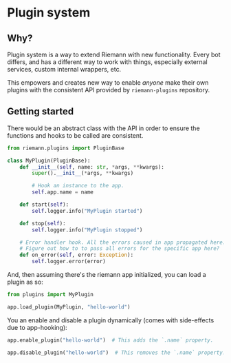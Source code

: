 # Plugin system

## Why?

Plugin system is a way to extend Riemann with new functionality. Every bot differs, and has a different way
to work with things, especially external services, custom internal wrappers, etc.

This empowers and creates new way to enable _anyone_ make their own plugins with the consistent API provided
by `riemann-plugins` repository.

## Getting started

There would be an abstract class with the API in order to ensure the functions and hooks to be called are
consistent.

```py
from riemann.plugins import PluginBase

class MyPlugin(PluginBase):
    def __init__(self, name: str, *args, **kwargs):
        super().__init__(*args, **kwargs)

        # Hook an instance to the app.
        self.app.name = name

    def start(self):
        self.logger.info("MyPlugin started")

    def stop(self):
        self.logger.info("MyPlugin stopped")

    # Error handler hook. All the errors caused in app propagated here.
    # Figure out how to to pass all errors for the specific app here?
    def on_error(self, error: Exception):
        self.logger.error(error)
```

And, then assuming there's the riemann app initialized, you can load a plugin as so:

```py
from plugins import MyPlugin

app.load_plugin(MyPlugin, "hello-world")
```

You an enable and disable a plugin dynamically (comes with side-effects due to app-hooking):

```py
app.enable_plugin("hello-world")  # This adds the `.name` property.

app.disable_plugin("hello-world")  # This removes the `.name` property.
```

